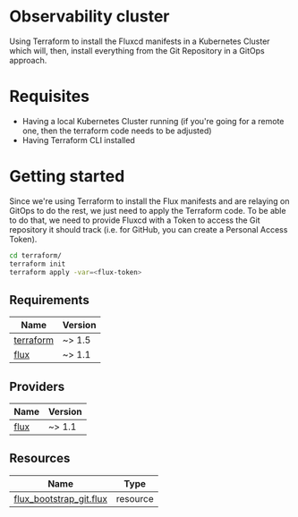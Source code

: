 # Observability cluster
Using Terraform to install the Fluxcd manifests in a Kubernetes Cluster which will, then, install everything from the Git Repository in a GitOps approach.

# Requisites
- Having a local Kubernetes Cluster running (if you're going for a remote one, then the terraform code needs to be adjusted)
- Having Terraform CLI installed

# Getting started
Since we're using Terraform to install the Flux manifests and are relaying on GitOps to do the rest, we just need to apply the Terraform code.
To be able to do that, we need to provide Fluxcd with a Token to access the Git repository it should track (i.e. for GitHub, you can create a Personal Access Token).

``` bash
cd terraform/
terraform init
terraform apply -var=<flux-token>
```

<!-- BEGINNING OF PRE-COMMIT-TERRAFORM DOCS HOOK -->
## Requirements

| Name | Version |
|------|---------|
| <a name="requirement_terraform"></a> [terraform](#requirement\_terraform) | ~> 1.5 |
| <a name="requirement_flux"></a> [flux](#requirement\_flux) | ~> 1.1 |

## Providers

| Name | Version |
|------|---------|
| <a name="provider_flux"></a> [flux](#provider\_flux) | ~> 1.1 |

## Resources

| Name | Type |
|------|------|
| [flux_bootstrap_git.flux](https://registry.terraform.io/providers/fluxcd/flux/latest/docs/resources/bootstrap_git) | resource |
<!-- END OF PRE-COMMIT-TERRAFORM DOCS HOOK -->
